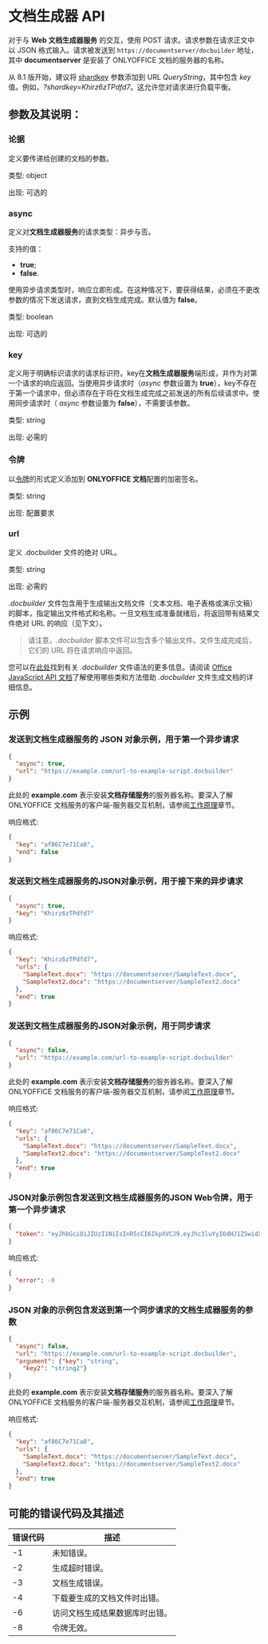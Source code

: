 ﻿# 文档生成器 API

对于与 **Web 文档生成器服务** 的交互，使用 POST 请求。请求参数在请求正文中以 JSON 格式输入。请求被发送到 `https://documentserver/docbuilder` 地址，其中 **documentserver** 是安装了 ONLYOFFICE 文档的服务器的名称。

从 8.1 版开始，建议将 [shardkey](../get-started/how-it-works/how-it-works.md#shard-key) 参数添加到 URL *QueryString*，其中包含 *key* 值。例如，*?shardkey=Khirz6zTPdfd7*。这允许您对请求进行负载平衡。

## 参数及其说明：

### 论据

定义要传递给创建的文档的参数。

类型: object

出现: 可选的

### async

定义对**文档生成器服务**的请求类型：异步与否。

支持的值：

- **true**;
- **false**.

使用异步请求类型时，响应立即形成。在这种情况下，要获得结果，必须在不更改参数的情况下发送请求，直到文档生成完成。默认值为 **false**。

类型: boolean

出现: 可选的

### key

定义用于明确标识请求的请求标识符。key在**文档生成器服务**端形成，并作为对第一个请求的响应返回。当使用异步请求时（*async* 参数设置为 **true**），key不存在于第一个请求中，但必须存在于将在文档生成完成之前发送的所有后续请求中。使用同步请求时（ *async* 参数设置为 **false**），不需要该参数。

类型: string

出现: 必需的

### 令牌

以[令牌](./signature/request/token-in-body.md#request-to-document-builder-service)的形式定义添加到 **ONLYOFFICE 文档**配置的加密签名。

类型: string

出现: 配置要求

### url

定义 .docbuilder 文件的绝对 URL。

类型: string

出现: 必需的

*.docbuilder* 文件包含用于生成输出文档文件（文本文档、电子表格或演示文稿）的脚本，指定输出文件格式和名称。一旦文档生成准备就绪后，将返回带有结果文件绝对 URL 的响应（见下文）。

> 请注意，*.docbuilder* 脚本文件可以包含多个输出文件。文件生成完成后，它们的 URL 将在请求响应中返回。

您可以在[此处](../../document-builder/builder-app/using-docbuilder-file.md)找到有关 *.docbuilder* 文件语法的更多信息。请阅读 [Office JavaScript API 文档](../../office-api/get-started/overview.md)了解使用哪些类和方法借助 *.docbuilder* 文件生成文档的详细信息。

## 示例

### 发送到**文档生成器服务**的 JSON 对象示例，用于第一个异步请求

``` json
{
  "async": true,
  "url": "https://example.com/url-to-example-script.docbuilder"
}
```

此处的 **example.com** 表示安装**文档存储服务**的服务器名称。要深入了解ONLYOFFICE 文档服务的客户端-服务器交互机制，请参阅[工作原理](../get-started/how-it-works/how-it-works.md)章节。

响应格式:

``` json
{
  "key": "af86C7e71Ca8",
  "end": false
}
```

### 发送到**文档生成器服务**的JSON对象示例，用于接下来的异步请求

``` json
{
  "async": true,
  "key": "Khirz6zTPdfd7"
}
```

响应格式:

``` json
{
  "key": "Khirz6zTPdfd7",
  "urls": {
    "SampleText.docx": "https://documentserver/SampleText.docx",
    "SampleText2.docx": "https://documentserver/SampleText2.docx"
  },
  "end": true
}
```

### 发送到**文档生成器服务**的JSON对象示例，用于同步请求

``` json
{
  "async": false,
  "url": "https://example.com/url-to-example-script.docbuilder"
}
```

此处的 **example.com** 表示安装**文档存储服务**的服务器名称。要深入了解ONLYOFFICE 文档服务的客户端-服务器交互机制，请参阅[工作原理](../get-started/how-it-works/how-it-works.md)章节。

响应格式:

``` json
{
  "key": "af86C7e71Ca8",
  "urls": {
    "SampleText.docx": "https://documentserver/SampleText.docx",
    "SampleText2.docx": "https://documentserver/SampleText2.docx"
  },
  "end": true
}
```

### JSON对象示例包含发送到**文档生成器服务**的JSON Web令牌，用于第一个异步请求

``` json
{
  "token": "eyJhbGciOiJIUzI1NiIsInR5cCI6IkpXVCJ9.eyJhc3luYyI6dHJ1ZSwidXJsIjoiaHR0cHM6Ly9leGFtcGxlLmNvbS91cmwtdG8tZXhhbXBsZS1zY3JpcHQuZG9jYnVpbGRlciJ9.dzoTbRzSMa95Fpg34CjnF3ZUPdGA2CnBedFL_qOOxAs"
}
```

响应格式:

``` json
{
  "error": -8
}
```

### JSON 对象的示例包含发送到第一个同步请求的**文档生成器服务**的参数

``` json
{
  "async": false,
  "url": "https://example.com/url-to-example-script.docbuilder",
  "argument": {"key": "string",
    "key2": "string2"}
}
```

此处的 **example.com** 表示安装**文档存储服务**的服务器名称。要深入了解ONLYOFFICE 文档服务的客户端-服务器交互机制，请参阅[工作原理](../get-started/how-it-works/how-it-works.md)章节。

响应格式:

``` json
{
  "key": "af86C7e71Ca8",
  "urls": {
    "SampleText.docx": "https://documentserver/SampleText.docx",
    "SampleText2.docx": "https://documentserver/SampleText2.docx"
  },
  "end": true
}
```

## 可能的错误代码及其描述

| 错误代码 | 描述                                                    |
| ---------- | -------------------------------------------------------------- |
| -1         | 未知错误。                                                |
| -2         | 生成超时错误。                                      |
| -3         | 文档生成错误。                                     |
| -4         | 下载要生成的文档文件时出错。     |
| -6         | 访问文档生成结果数据库时出错。 |
| -8         | 令牌无效。                                                 |
